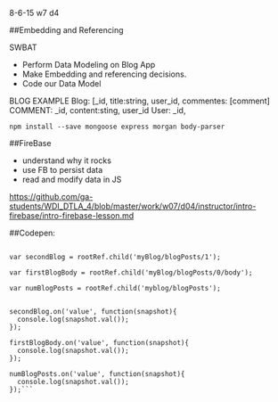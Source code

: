 8-6-15 w7 d4

##Embedding and Referencing

SWBAT

- Perform Data Modeling on Blog App
- Make Embedding and referencing decisions.
- Code our Data Model

BLOG EXAMPLE
Blog: [_id, title:string, user_id, commentes: [comment]
COMMENT: _id, content:sting, user_id
User: _id, 


`npm install --save mongoose express morgan body-parser`

##FireBase
- understand why it rocks
- use FB to persist data
- read and modify data in JS

https://github.com/ga-students/WDI_DTLA_4/blob/master/work/w07/d04/instructor/intro-firebase/intro-firebase-lesson.md

##Codepen:

```var rootRef = new Firebase('https://flickering-heat-7817.firebaseio.com');

var secondBlog = rootRef.child('myBlog/blogPosts/1');

var firstBlogBody = rootRef.child('myBlog/blogPosts/0/body');

var numBlogPosts = rootRef.child('myblog/blogPosts');


secondBlog.on('value', function(snapshot){
  console.log(snapshot.val());
});

firstBlogBody.on('value', function(snapshot){
  console.log(snapshot.val());
});

numBlogPosts.on('value', function(snapshot){
  console.log(snapshot.val());
});```